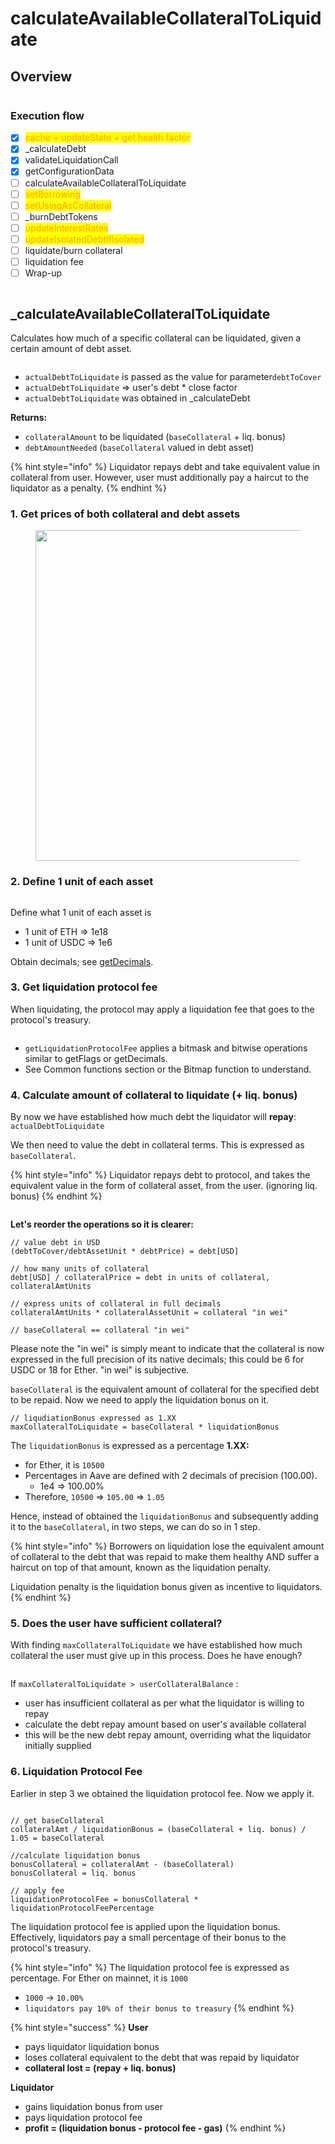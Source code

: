 # calculateAvailableCollateralToLiquidate

## Overview

<figure><img src="../../.gitbook/assets/image (205).png" alt=""><figcaption></figcaption></figure>

### Execution flow

* [x] <mark style="color:orange;">cache + updateState + get health factor</mark>
* [x] \_calculateDebt
* [x] validateLiquidationCall
* [x] getConfigurationData
* [ ] calculateAvailableCollateralToLiquidate
* [ ] <mark style="color:orange;">setBorrowing</mark>
* [ ] <mark style="color:orange;">setUsingAsCollateral</mark>
* [ ] \_burnDebtTokens
* [ ] <mark style="color:orange;">updateInterestRates</mark>
* [ ] <mark style="color:orange;">updateIsolatedDebtIfIsolated</mark>
* [ ] liquidate/burn collateral
* [ ] liquidation fee
* [ ] Wrap-up

<img src="../../.gitbook/assets/file.excalidraw (26).svg" alt="" class="gitbook-drawing">

## \_calculateAvailableCollateralToLiquidate

Calculates how much of a specific collateral can be liquidated, given a certain amount of debt asset.

<figure><img src="../../.gitbook/assets/image (121).png" alt=""><figcaption></figcaption></figure>

* `actualDebtToLiquidate` is passed as the value for parameter`debtToCover`
* `actualDebtToLiquidate` => user's debt \* close factor
* `actualDebtToLiquidate` was obtained in \_calculateDebt

**Returns:**

* `collateralAmount` to be liquidated (`baseCollateral` + liq. bonus)
* `debtAmountNeeded` (`baseCollateral` valued in debt asset)

{% hint style="info" %}
Liquidator repays debt and take equivalent value in collateral from user. However, user must additionally pay a haircut to the liquidator as a penalty.&#x20;
{% endhint %}

### 1. Get prices of both collateral and debt assets&#x20;

<figure><img src="../../.gitbook/assets/image (3) (1) (1) (1).png" alt="" width="529"><figcaption></figcaption></figure>

### 2. Define 1 unit of each asset

<figure><img src="../../.gitbook/assets/image (4) (2).png" alt=""><figcaption></figcaption></figure>

Define what 1 unit of each asset is

* 1 unit of ETH => 1e18
* 1 unit of USDC => 1e6

Obtain decimals; see [getDecimals](../common-functions/getdecimals.md).

### 3. Get liquidation protocol fee

When liquidating, the protocol may apply a liquidation fee that goes to the protocol's treasury.

<figure><img src="../../.gitbook/assets/image (1) (1) (1) (1) (1) (1) (1).png" alt=""><figcaption></figcaption></figure>

* `getLiquidationProtocolFee` applies a bitmask and bitwise operations similar to getFlags or getDecimals.
* See Common functions section or the Bitmap function to understand.

### 4. Calculate amount of collateral to liquidate (+ liq. bonus)

By now we have established how much debt the liquidator will **repay**: `actualDebtToLiquidate`

We then need to value the debt in collateral terms. This is expressed as `baseCollateral`.

{% hint style="info" %}
Liquidator repays debt to protocol, and takes the equivalent value in the form of collateral asset, from the user. (ignoring liq. bonus)
{% endhint %}

<figure><img src="../../.gitbook/assets/image (4) (2) (1).png" alt=""><figcaption></figcaption></figure>

**Let's reorder the operations so it is clearer:**

```
// value debt in USD
(debtToCover/debtAssetUnit * debtPrice) = debt[USD]

// how many units of collateral 
debt[USD] / collateralPrice = debt in units of collateral, collateralAmtUnits

// express units of collateral in full decimals
collateralAmtUnits * collateralAssetUnit = collateral "in wei"

// baseCollateral == collateral "in wei"
```

Please note the "in wei" is simply meant to indicate that the collateral is now expressed in the full precision of its native decimals; this could be 6 for USDC or 18 for Ether. "in wei" is subjective.

`baseCollateral` is the equivalent amount of collateral for the specified debt to be repaid. Now we need to apply the liquidation bonus on it.

```
// liqudiationBonus expressed as 1.XX
maxCollateralToLiquidate = baseCollateral * liquidationBonus
```

The `liquidationBonus` is expressed as a percentage **1.XX:**

* for Ether, it is `10500`
* Percentages in Aave are defined with 2 decimals of precision (100.00).
  * 1e4 => 100.00%
* Therefore, `10500` => `105.00` => `1.05`

Hence, instead of obtained the `liquidationBonus` and subsequently adding it to the `baseCollateral`, in two steps, we can do so in 1 step.&#x20;

{% hint style="info" %}
Borrowers on liquidation lose the equivalent amount of collateral to the debt that was repaid to make them healthy AND suffer a haircut on top of that amount, known as the liquidation penalty.&#x20;

Liquidation penalty is the liquidation bonus given as incentive to liquidators.&#x20;
{% endhint %}

### 5. Does the user have sufficient collateral?

With finding `maxCollateralToLiquidate` we have established how much collateral the user must give up in this process. Does he have enough?

<figure><img src="../../.gitbook/assets/image (2) (1) (1) (1) (1) (1).png" alt=""><figcaption></figcaption></figure>

If `maxCollateralToLiquidate > userCollateralBalance` :&#x20;

* user has insufficient collateral as per what the liquidator is willing to repay
* calculate the debt repay amount based on user's available collateral&#x20;
* this will be the new debt repay amount, overriding what the liquidator initially supplied&#x20;

### 6. Liquidation Protocol Fee

Earlier in step 3 we obtained the liquidation protocol fee. Now we apply it.

<figure><img src="../../.gitbook/assets/image (5) (3).png" alt=""><figcaption></figcaption></figure>

```solidity
// get baseCollateral
collateralAmt / liquidationBonus = (baseCollateral + liq. bonus) / 1.05 = baseCollateral 

//calculate liquidation bonus
bonusCollateral = collateralAmt - (baseCollateral)
bonusCollateral = liq. bonus

// apply fee
liquidationProtocolFee = bonusCollateral * liquidationProtocolFeePercentage 
```

The liquidation protocol fee is applied upon the liquidation bonus. Effectively, liquidators pay a small percentage of their bonus to the protocol's treasury.&#x20;

{% hint style="info" %}
The liquidation protocol fee is expressed as percentage. For Ether on mainnet, it is `1000`

* `1000` -> `10.00%`&#x20;
* `liquidators pay 10% of their bonus to treasury`
{% endhint %}



{% hint style="success" %}
**User**&#x20;

* pays liquidator liquidation bonus
* loses collateral equivalent to the debt that was repaid by liquidator
* **collateral lost = (repay + liq. bonus)**

**Liquidator**

* gains liquidation bonus from user
* pays liquidation protocol fee
* **profit = (liquidation bonus - protocol fee - gas)**
{% endhint %}
